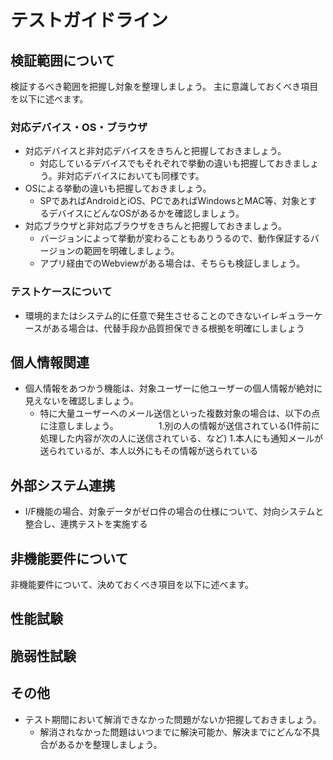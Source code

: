 # テストガイドライン

## 検証範囲について
検証するべき範囲を把握し対象を整理しましょう。
主に意識しておくべき項目を以下に述べます。

### 対応デバイス・OS・ブラウザ
- 対応デバイスと非対応デバイスをきちんと把握しておきましょう。
    - 対応しているデバイスでもそれぞれで挙動の違いも把握しておきましょう。非対応デバイスにおいても同様です。
- OSによる挙動の違いも把握しておきましょう。
    - SPであればAndroidとiOS、PCであればWindowsとMAC等、対象とするデバイスにどんなOSがあるかを確認しましょう。
- 対応ブラウザと非対応ブラウザをきちんと把握しておきましょう。
    - バージョンによって挙動が変わることもありうるので、動作保証するバージョンの範囲を明確しましょう。
    - アプリ経由でのWebviewがある場合は、そちらも検証しましょう。

### テストケースについて
- 環境的またはシステム的に任意で発生させることのできないイレギュラーケースがある場合は、代替手段か品質担保できる根拠を明確にしましょう

## 個人情報関連
- 個人情報をあつかう機能は、対象ユーザーに他ユーザーの個人情報が絶対に見えないを確認しましょう。
    - 特に大量ユーザーへのメール送信といった複数対象の場合は、以下の点に注意しましょう。
　　　　 1.別の人の情報が送信されている(1件前に処理した内容が次の人に送信されている、など)
        1.本人にも通知メールが送られているが、本人以外にもその情報が送られている

## 外部システム連携
- I/F機能の場合、対象データがゼロ件の場合の仕様について、対向システムと整合し、連携テストを実施する

## 非機能要件について
非機能要件について、決めておくべき項目を以下に述べます。

## 性能試験

## 脆弱性試験

## その他
- テスト期間において解消できなかった問題がないか把握しておきましょう。
    - 解消されなかった問題はいつまでに解決可能か、解決までにどんな不具合があるかを整理しましょう。

